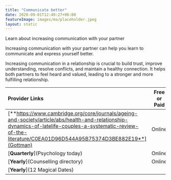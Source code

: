 ```yaml
---
title: "Communicate better"
date: 2020-09-01T12:49:27+06:00
featureImage: images/ma/placeholder.jpeg
layout: static
---
```


Learn about increasing communication with your partner

Increasing communication with your partner can help you learn to communicate and express yourself better.

Increasing communication in a relationship is crucial to build trust, improve understanding, resolve conflicts, and maintain a healthy connection. It helps both partners to feel heard and valued, leading to a stronger and more fulfilling relationship.

| Provider Links      | Free or Paid  |  
| :-----------          | :--------------:      |  
| [**https://www.cambridge.org/core/journals/ageing-and-society/article/abs/health-and-relationship-dynamics-of-latelife-couples-a-systematic-review-of-the-literature/C0EA01D96D544A95B75374D3BE882E19**](Gottman) | Online | 
| [**Quarterly**](Psychology today) | Online | 
| [**Yearly**](Counselling directory) | Online | 
| [**Yearly**](12 Magical Dates) |  | 
  

<br/><br/>






